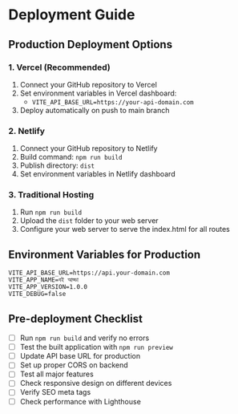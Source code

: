 # Deployment Guide

## Production Deployment Options

### 1. Vercel (Recommended)

1. Connect your GitHub repository to Vercel
2. Set environment variables in Vercel dashboard:
   - `VITE_API_BASE_URL=https://your-api-domain.com`
3. Deploy automatically on push to main branch

### 2. Netlify

1. Connect your GitHub repository to Netlify
2. Build command: `npm run build`
3. Publish directory: `dist`
4. Set environment variables in Netlify dashboard

### 3. Traditional Hosting

1. Run `npm run build`
2. Upload the `dist` folder to your web server
3. Configure your web server to serve the index.html for all routes

## Environment Variables for Production

```
VITE_API_BASE_URL=https://api.your-domain.com
VITE_APP_NAME=বই আড্ডা
VITE_APP_VERSION=1.0.0
VITE_DEBUG=false
```

## Pre-deployment Checklist

- [ ] Run `npm run build` and verify no errors
- [ ] Test the built application with `npm run preview`
- [ ] Update API base URL for production
- [ ] Set up proper CORS on backend
- [ ] Test all major features
- [ ] Check responsive design on different devices
- [ ] Verify SEO meta tags
- [ ] Check performance with Lighthouse
